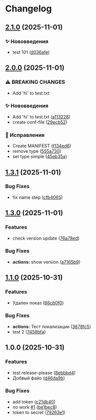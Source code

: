 # Changelog

## [2.1.0](https://github.com/ornaras/test/compare/v2.0.0...v2.1.0) (2025-11-01)


### ✨ Нововведения

* test 101 ([d036afe](https://github.com/ornaras/test/commit/d036afe2da3ed710c45c239a79d4e46896734d81))

## [2.0.0](https://github.com/ornaras/test/compare/v1.3.1...v2.0.0) (2025-11-01)


### ⚠ BREAKING CHANGES

* Add 'hi' to test.txt

### ✨ Нововведения

* Add 'hi' to test.txt ([a113228](https://github.com/ornaras/test/commit/a1132289025654742ae5f18ac49372134038a307))
* create conf-file ([29ecb52](https://github.com/ornaras/test/commit/29ecb520f737f005044945bf96c5a967e16950ed))


### 🐞 Исправления

* Create MANIFEST ([f134ed6](https://github.com/ornaras/test/commit/f134ed60ef1490a5889b26a0117a74ec628aeef1))
* remove type ([555a730](https://github.com/ornaras/test/commit/555a730235aad678ca0c78a3b9ac82b5cc93b379))
* set type simple ([45eb35a](https://github.com/ornaras/test/commit/45eb35a0076d31d399edbfb0738d0edb72ce6028))

## [1.3.1](https://github.com/ornaras/test/compare/v1.3.0...v1.3.1) (2025-11-01)


### Bug Fixes

* fix name step ([cfb4065](https://github.com/ornaras/test/commit/cfb4065af5668900d467baf0f8d940b2309dbe36))

## [1.3.0](https://github.com/ornaras/test/compare/v1.2.0...v1.3.0) (2025-11-01)


### Features

* check version update ([76a78ed](https://github.com/ornaras/test/commit/76a78ed4d8f858618abf2b02558df297c0d33429))


### Bug Fixes

* **actions:** show version ([a7165b9](https://github.com/ornaras/test/commit/a7165b9237b408908e452de6ab8478933009eb0e))

## [1.1.0](https://github.com/ornaras/test/compare/v1.0.0...v1.1.0) (2025-10-31)


### Features

* Удален показ ([66cb0f0](https://github.com/ornaras/test/commit/66cb0f047130f220f9200e0b232aadd63b1af4e2))


### Bug Fixes

* **actions:** Тест локализации ([3678fc5](https://github.com/ornaras/test/commit/3678fc51e890c5e98d59464d6174e2a5564344b4))
* test 2 ([7458bfa](https://github.com/ornaras/test/commit/7458bfa66dc5004f40fe4eb5392454082e38952e))

## 1.0.0 (2025-10-31)


### Features

* test release-please ([8ebbbd4](https://github.com/ornaras/test/commit/8ebbbd48acf742fb5f8ef6a8f460606c08be48a5))
* Добвый файо ([d46da9b](https://github.com/ornaras/test/commit/d46da9b0e18719cad2392ddc51b2e28dd04b8cad))


### Bug Fixes

* add token ([c21db40](https://github.com/ornaras/test/commit/c21db404faf2f775b459b48deb88d9febc506676))
* no work [#1](https://github.com/ornaras/test/issues/1) ([be1bec8](https://github.com/ornaras/test/commit/be1bec8403699b2d9e96875a9d43404bd1aecee1))
* token to secret ([79263e1](https://github.com/ornaras/test/commit/79263e14502d39dbf87f3a08b8df758427ff348d))
